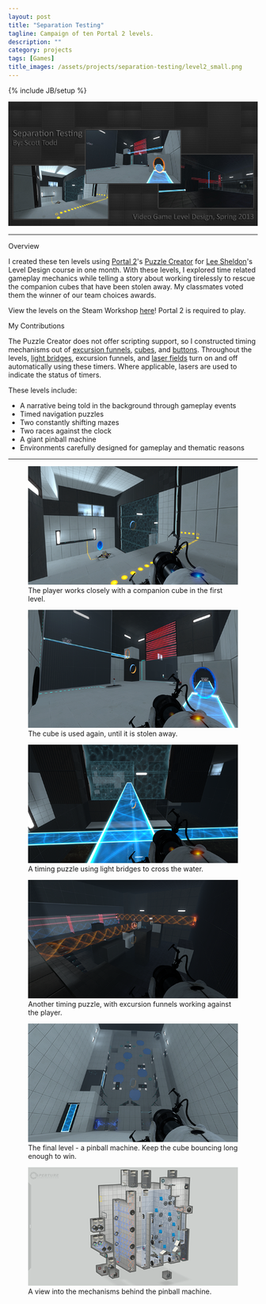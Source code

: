 ```yaml
---
layout: post
title: "Separation Testing"
tagline: Campaign of ten Portal 2 levels.
description: ""
category: projects
tags: [Games]
title_images: /assets/projects/separation-testing/level2_small.png
---
```

{% include JB/setup %}

<img src="/assets/projects/separation-testing/collection-background.png">

<hr>

<div class="section-heading">Overview</div>

I created these ten levels using <a href="http://www.thinkwithportals.com/">Portal 2</a>'s <a href="http://theportalwiki.com/wiki/Puzzle_Creator">Puzzle Creator</a> for <a href="http://www.cm.rpi.edu/pl/people-590/lee-sheldon">Lee Sheldon</a>'s Level Design course in one month. With these levels, I explored time related gameplay mechanics while telling a story about working tirelessly to rescue the companion cubes that have been stolen away. My classmates voted them the winner of our team choices awards.

View the levels on the Steam Workshop <a href="http://steamcommunity.com/sharedfiles/filedetails/?id=140584138">here</a>! Portal 2 is required to play.

<div class="section-heading">My Contributions</div>

The Puzzle Creator does not offer scripting support, so I constructed timing mechanisms out of <a href="http://theportalwiki.com/wiki/Excursion_Funnel">excursion funnels</a>, <a href="http://theportalwiki.com/wiki/Weighted_Storage_Cube">cubes</a>, and <a href="http://theportalwiki.com/wiki/Heavy_Duty_Super-Colliding_Super_Button">buttons</a>. Throughout the levels, <a href="http://theportalwiki.com/wiki/Hard_Light_Bridge">light bridges</a>, excursion funnels, and <a href="http://theportalwiki.com/wiki/Laser_Field">laser fields</a> turn on and off automatically using these timers. Where applicable, lasers are used to indicate the status of timers.

These levels include:

* A narrative being told in the background through gameplay events
* Timed navigation puzzles
* Two constantly shifting mazes
* Two races against the clock
* A giant pinball machine
* Environments carefully designed for gameplay and thematic reasons

<hr>

<figure>
    <a href="/assets/projects/separation-testing/level1_large.png"><img src="/assets/projects/separation-testing/level1_small.png"></a>
    <figcaption>The player works closely with a companion cube in the first level.</figcaption>
</figure>

<figure>
    <a href="/assets/projects/separation-testing/level2_large.png"><img src="/assets/projects/separation-testing/level2_small.png"></a>
    <figcaption>The cube is used again, until it is stolen away.</figcaption>
</figure>

<figure>
    <a href="/assets/projects/separation-testing/level4_large.png"><img src="/assets/projects/separation-testing/level4_small.png"></a>
    <figcaption>A timing puzzle using light bridges to cross the water.</figcaption>
</figure>

<figure>
    <a href="/assets/projects/separation-testing/level5_large.png"><img src="/assets/projects/separation-testing/level5_small.png"></a>
    <figcaption>Another timing puzzle, with excursion funnels working against the player.</figcaption>
</figure>

<figure>
    <a href="/assets/projects/separation-testing/level10_large.png"><img src="/assets/projects/separation-testing/level10_small.png"></a>
    <figcaption>The final level - a pinball machine. Keep the cube bouncing long enough to win.</figcaption>
</figure>

<figure>
    <a href="/assets/projects/separation-testing/level10-editor_large.png"><img src="/assets/projects/separation-testing/level10-editor_small.png"></a>
    <figcaption>A view into the mechanisms behind the pinball machine.</figcaption>
</figure>
